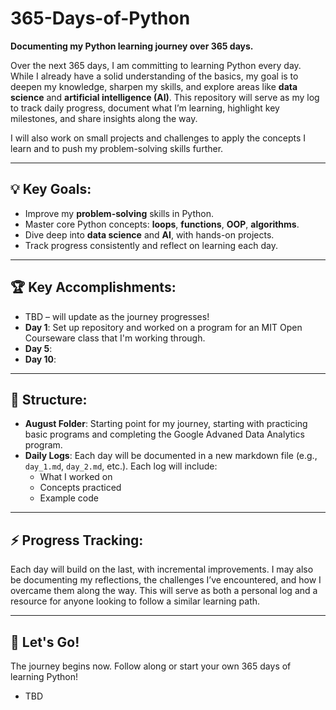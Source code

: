 # 365-Days-of-Python

**Documenting my Python learning journey over 365 days.**

Over the next 365 days, I am committing to learning Python every day. While I already have a solid understanding of the basics, my goal is to deepen my knowledge, sharpen my skills, and explore areas like **data science** and **artificial intelligence (AI)**. This repository will serve as my log to track daily progress, document what I’m learning, highlight key milestones, and share insights along the way.

I will also work on small projects and challenges to apply the concepts I learn and to push my problem-solving skills further. 

---

## 💡 Key Goals:
- Improve my **problem-solving** skills in Python.
- Master core Python concepts: **loops**, **functions**, **OOP**, **algorithms**.
- Dive deep into **data science** and **AI**, with hands-on projects.
- Track progress consistently and reflect on learning each day.

---

## 🏆 Key Accomplishments:
- TBD – will update as the journey progresses!
- **Day 1**: Set up repository and worked on a program for an MIT Open Courseware class that I'm working through. 
- **Day 5**: 
- **Day 10**:
  
---

## 📂 Structure:
- **August Folder**: Starting point for my journey, starting with practicing basic programs and completing the Google Advaned Data Analytics program.
- **Daily Logs**: Each day will be documented in a new markdown file (e.g., `day_1.md`, `day_2.md`, etc.). Each log will include:
  - What I worked on
  - Concepts practiced
  - Example code

---

## ⚡ Progress Tracking:
Each day will build on the last, with incremental improvements. I may also be documenting my reflections, the challenges I’ve encountered, and how I overcame them along the way. This will serve as both a personal log and a resource for anyone looking to follow a similar learning path.

---

## 🚀 Let's Go!
The journey begins now. Follow along or start your own 365 days of learning Python!


- TBD
